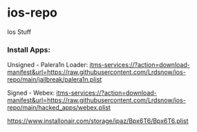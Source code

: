 # ios-repo
Ios Stuff

### Install Apps:
Unsigned - Palera1n Loader: <itms-services://?action=download-manifest&url=https://raw.githubusercontent.com/Lrdsnow/ios-repo/main/jailbreak/palera1n.plist>

Signed - Webex: <itms-services://?action=download-manifest&url=https://raw.githubusercontent.com/Lrdsnow/ios-repo/main/hacked_apps/webex.plist>

<https://www.installonair.com/storage/ipaz/Bpx6T6/Bpx6T6.plist>
